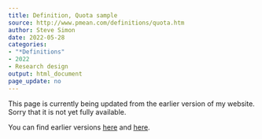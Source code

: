 ```yaml
---
title: Definition, Quota sample
source: http://www.pmean.com/definitions/quota.htm
author: Steve Simon
date: 2022-05-28
categories:
- "*Definitions"
- 2022
- Research design
output: html_document
page_update: no
---
```


This page is currently being updated from the earlier version of my website. Sorry that it is not yet fully available.

<!---More--->

You can find earlier versions [here][sim1] and [here][sim2].

[sim1]: http://www.pmean.com/definitions/quota.htm
[sim2]: http://new.pmean.com/definition-quota-sample/

